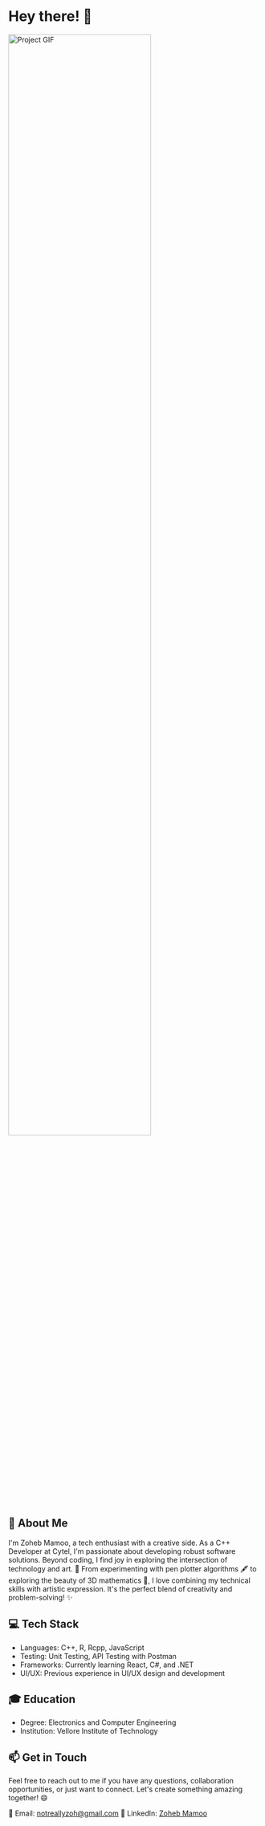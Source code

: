 # Hey there! 👋

<img src="https://user-images.githubusercontent.com/74038190/212750996-938b257b-266c-45a7-9af7-655341c0f58b.gif" alt="Project GIF" width="75%">

## 🎨 About Me

I'm Zoheb Mamoo, a tech enthusiast with a creative side. As a C++ Developer at Cytel, I'm passionate about developing robust software solutions. Beyond coding, I find joy in exploring the intersection of technology and art. 🎨 From experimenting with pen plotter algorithms 🖋️ to exploring the beauty of 3D mathematics 🧮, I love combining my technical skills with artistic expression. It's the perfect blend of creativity and problem-solving! ✨

## 💻 Tech Stack

- Languages: C++, R, Rcpp, JavaScript
- Testing: Unit Testing, API Testing with Postman
- Frameworks: Currently learning React, C#, and .NET
- UI/UX: Previous experience in UI/UX design and development

## 🎓 Education

- Degree: Electronics and Computer Engineering
- Institution: Vellore Institute of Technology

## 📫 Get in Touch

Feel free to reach out to me if you have any questions, collaboration opportunities, or just want to connect. Let's create something amazing together! 😄

📧 Email: notreallyzoh@gmail.com
💼 LinkedIn: [Zoheb Mamoo](https://www.linkedin.com/in/zoheb-mamoo/)
